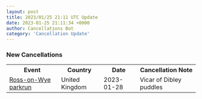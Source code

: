 ```yaml
---
layout: post
title: 2023/01/25 21:11 UTC Update
date: 2023-01-25 21:11:34 +0000
author: Cancellations Bot
category: 'Cancellation Update'
---
```


<h3>New Cancellations</h3>
<div class='hscrollable'>
<table style='width: 100%'>
    <tr>
        <th>Event</th>
        <th>Country</th>
        <th>Date</th>
        <th>Cancellation Note</th>
    </tr>
    <tr>
        <td><a href="https://www.parkrun.org.uk/rossonwye">Ross-on-Wye parkrun</a></td>
        <td>United Kingdom</td>
        <td>2023-01-28</td>
        <td>Vicar of Dibley puddles</td>
    </tr>
</table>
</div>
